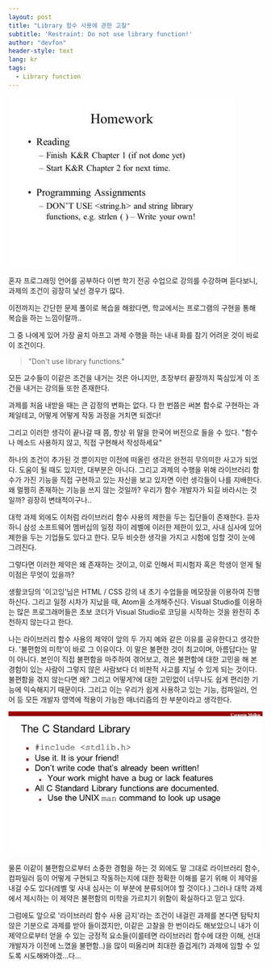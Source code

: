 ```yaml
---
layout: post
title: "Library 함수 사용에 관한 고찰"
subtitle: 'Restraint: Do not use library function!'
author: "devfon"
header-style: text
lang: kr
tags:
  - Library function
---
```


![](/img/in-post/lib1.jpg)

혼자 프로그래밍 언어를 공부하다 이번 학기 전공 수업으로 강의를 수강하며 듣다보니, 과제의 조건이 굉장히 낯선 경우가 많다.

이전까지는 간단한 문제 풀이로 복습을 해왔다면, 학교에서는 프로그램의 구현을 통해 복습을 하는 느낌이랄까..

그 중 나에게 있어 가장 골치 아프고 과제 수행을 하는 내내 화를 참기 어려운 것이 바로 이 조건이다.

> "Don't use library functions."

모든 교수들이 이같은 조건을 내거는 것은 아니지만, 초장부터 끝장까지 뚝심있게 이 조건을 내거는 강의들 또한 존재한다.

과제를 처음 내받을 때는 큰 감정의 변화는 없다. 다 한 번쯤은 써본 함수로 구현하는 과제일테고, 어떻게 어떻게 작동 과정을 거치면 되겠다!
 
그리고 이러한 생각이 끝나갈 때 쯤, 항상 위 말을 한국어 버전으로 들을 수 있다. "함수나 메소드 사용하지 않고, 직접 구현해서 작성하세요" 

하나의 조건이 추가된 것 뿐이지만 이전에 떠올린 생각은 완전히 무의미한 사고가 되었다. 도움이 될 때도 있지만, 대부분은 아니다. 그리고 과제의 수행을 위해 라이브러리 함수가 가진 기능을 직접 구현하고 있는 자신을 보고 있자면 이런 생각들이 나를 지배한다. 왜 멀쩡히 존재하는 기능을 쓰지 않는 것일까? 우리가 함수 개발자가 되길 바라시는 것일까? 굉장히 변태적이구나.. 

대학 과제 외에도 이처럼 라이브러리 함수 사용의 제한을 두는 집단들이 존재한다. 듣자하니 삼성 소프트웨어 멤버십의 일정 하이 레벨에 이러한 제한이 있고, 사내 심사에 있어 제한을 두는 기업들도 있다고 한다. 모두 비슷한 생각을 가지고 시험에 임할 것이 눈에 그려진다.

그렇다면 이러한 제약은 왜 존재하는 것이고, 이로 인해서 피시험자 혹은 학생이 얻게 될 이점은 무엇이 있을까?
 
생활코딩의 '이고잉'님은 HTML / CSS 강의 내 초기 수업들을 메모장을 이용하여 진행하신다. 그리고 일정 시차가 지났을 때, Atom을 소개해주신다. Visual Studio를 이용하는 많은 프로그래머들은 초보 코더가 Visual Studio로 코딩을 시작하는 것을 완전히 추천하지 않는다고 한다.

나는 라이브러리 함수 사용의 제약이 앞의 두 가지 예와 같은 이유를 공유한다고 생각한다. '불편함의 미학'이 바로 그 이유이다. 이 말은 불편한 것이 최고이며, 아름답다는 말이 아니다. 본인이 직접 불편함을 마주하여 겪어보고, 겪은 불편함에 대한 고민을 해 본 경험이 있는 사람이 그렇지 않은 사람보다 더 비판적 사고를 지닐 수 있게 되는 것이다. 불편함을 겪지 않는다면 왜? 그리고 어떻게?에 대한 고민없이 너무나도 쉽게 편리한 기능에 익숙해지기 때문이다. 그리고 이는 우리가 쉽게 사용하고 있는 기능, 컴파일러, 언어 등 모든 개발자 영역에 적용이 가능한 매너리즘의 한 부분이라고 생각한다.

![](/img/in-post/lib2.jpg)

물론 이같이 불편함으로부터 소중한 경험을 하는 것 외에도 말 그대로 라이브러리 함수, 컴파일러 등이 어떻게 구현되고 작동하는지에 대한 정확한 이해를 묻기 위해 이 제약을 내걸 수도 있다(레벨 및 사내 심사는 이 부분에 분류되어야 할 것이다.) 그러나 대학 과제에서 제시하는 이 제약은 불편함의 미학을 가르치기 위함이 확실하다고 믿고 있다.

그럼에도 앞으로 '라이브러리 함수 사용 금지'라는 조건이 내걸린 과제를 본다면 탐탁치 않은 기분으로 과제를 받아 들이겠지만, 이같은 고찰을 한 번이라도 해보았으니 내가 이 제약으로부터 얻을 수 있는 긍정적 요소들(이를테면 라이브러리 함수에 대한 이해, 선대 개발자가 이전에 느꼈을 불편함..)을 많이 떠올리며 최대한 즐겁게(?) 과제에 임할 수 있도록 시도해봐야겠...다...